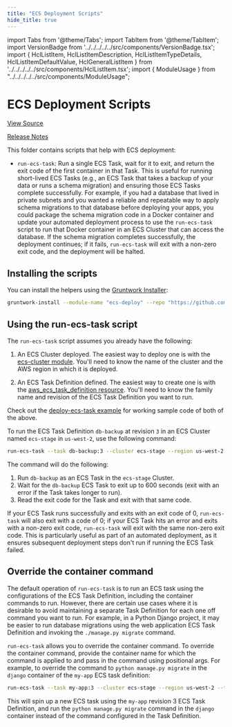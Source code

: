 ```yaml
---
title: "ECS Deployment Scripts"
hide_title: true
---
```


import Tabs from '@theme/Tabs';
import TabItem from '@theme/TabItem';
import VersionBadge from '../../../../../src/components/VersionBadge.tsx';
import { HclListItem, HclListItemDescription, HclListItemTypeDetails, HclListItemDefaultValue, HclGeneralListItem } from '../../../../../src/components/HclListItem.tsx';
import { ModuleUsage } from "../../../../../src/components/ModuleUsage";

<VersionBadge repoTitle="Amazon ECS" version="0.38.3" lastModifiedVersion="0.37.0"/>

# ECS Deployment Scripts

<a href="https://github.com/gruntwork-io/terraform-aws-ecs/tree/v0.38.3/modules/ecs-deploy" className="link-button" title="View the source code for this module in GitHub.">View Source</a>

<a href="https://github.com/gruntwork-io/terraform-aws-ecs/releases/tag/v0.37.0" className="link-button" title="Release notes for only versions which impacted this module.">Release Notes</a>

This folder contains scripts that help with ECS deployment:

*   `run-ecs-task`: Run a single ECS Task, wait for it to exit, and return the exit code of the first container in that
    Task. This is useful for running short-lived ECS Tasks (e.g., an ECS Task that takes a backup of your data or runs
    a schema migration) and ensuring those ECS Tasks complete successfully. For example, if you had a database that lived
    in private subnets and you wanted a reliable and repeatable way to apply schema migrations to that database before
    deploying your apps, you could package the schema migration code in a Docker container and update your automated
    deployment process to use the `run-ecs-task` script to run that Docker container in an ECS Cluster that can access
    the database. If the schema migration completes successfully, the deployment continues; if it fails, `run-ecs-task`
    will exit with a non-zero exit code, and the deployment will be halted.

## Installing the scripts

You can install the helpers using the [Gruntwork Installer](https://github.com/gruntwork-io/gruntwork-installer):

```bash
gruntwork-install --module-name "ecs-deploy" --repo "https://github.com/gruntwork-io/terraform-aws-ecs" --tag "v0.7.0"
```

## Using the run-ecs-task script

The `run-ecs-task` script assumes you already have the following:

1.  An ECS Cluster deployed. The easiest way to deploy one is with the [ecs-cluster
    module](https://github.com/gruntwork-io/terraform-aws-ecs/tree/main/modules/ecs-cluster). You'll need to know the name
    of the cluster and the AWS region in which it is deployed.

2.  An ECS Task Definition defined. The easiest way to create one is with the [aws_ecs_task_definition
    resource](https://www.terraform.io/docs/providers/aws/r/ecs_task_definition.html). You'll need to know the family
    name and revision of the ECS Task Definition you want to run.

Check out the [deploy-ecs-task example](https://github.com/gruntwork-io/terraform-aws-ecs/tree/v0.38.3/examples/deploy-ecs-task) for working sample code of both of the above.

To run the ECS Task Definition `db-backup` at revision `3` in an ECS Cluster named `ecs-stage` in `us-west-2`, use the
following command:

```bash
run-ecs-task --task db-backup:3 --cluster ecs-stage --region us-west-2 --timeout 600
```

The command will do the following:

1.  Run `db-backup` as an ECS Task in the `ecs-stage` Cluster.
2.  Wait for the `db-backup` ECS Task to exit up to 600 seconds (exit with an error if the Task takes longer to run).
3.  Read the exit code for the Task and exit with that same code.

If your ECS Task runs successfully and exits with an exit code of 0, `run-ecs-task` will also exit with a code of 0; if
your ECS Task hits an error and exits with a non-zero exit code, `run-ecs-task` will exit with the same non-zero exit
code. This is particularly useful as part of an automated deployment, as it ensures subsequent deployment steps don't
run if running the ECS Task failed.

## Override the container command

The default operation of `run-ecs-task` is to run an ECS task using the
configurations of the ECS Task Definition, including the container commands to
run. However, there are certain use cases where it is desirable to avoid
maintaining a separate Task Definition for each one off command you want to
run. For example, in a Python Django project, it may be easier to run database
migrations using the web application ECS Task Definition and invoking the
`./manage.py migrate` command.

`run-ecs-task` allows you to override the container command. To override the
container command, provide the container name for which the command is applied
to and pass in the command using positional args. For example, to override
the command to `python manage.py migrate` in the `django` container of the
`my-app` ECS task definition:

```bash
run-ecs-task --task my-app:3 --cluster ecs-stage --region us-west-2 --timeout 600 --container django -- python manage.py migrate
```

This will spin up a new ECS task using the `my-app` revision 3 ECS Task
Definition, and run the `python manage.py migrate` command in the `django`
container instead of the command configured in the Task Definition.


<!-- ##DOCS-SOURCER-START
{
  "originalSources": [
    "https://github.com/gruntwork-io/terraform-aws-ecs/tree/v0.38.3/modules/ecs-deploy/readme.md",
    "https://github.com/gruntwork-io/terraform-aws-ecs/tree/v0.38.3/modules/ecs-deploy/variables.tf",
    "https://github.com/gruntwork-io/terraform-aws-ecs/tree/v0.38.3/modules/ecs-deploy/outputs.tf"
  ],
  "sourcePlugin": "module-catalog-api",
  "hash": "20705fa6dacf8b40824519b806accaaf"
}
##DOCS-SOURCER-END -->
